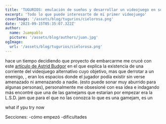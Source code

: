 ```yaml
---
title: 'TUGURIOS: emulación de sueños y desarrollar un videojuego en solitario'
excerpt: 'Todo lo que puede interesarte de mi primer videojuego'
coverImage: '/assets/blog/tugurios/cielorosa.png'
date: '2023-09-15T05:35:07.322Z'
author:
  name: Juampablo
  picture: '/assets/blog/authors/juan.jpg'
ogImage:
  url: '/assets/blog/tugurios/cielorosa.png'
---
```


hace un tiempo decidiendo que proyecto de embarcarme me crucé con este [artículo de Astrid Budgor](https://reallifemag.com/a-warm-place/) en el que explica la existencia de una corriente del videojuego alternativo cuyo objetivo, mas que derrotar a un enemigo, , eran los espacios donde el jugador podía existir sin verse amenazado ni amenazando a nadie. (esto puede sonar muy aburrido para algunas personas), personalmente me obsesioné con esa idea e indagando más encontré que una de las gamejams que estarian por empezar era la L.S.D. jam que para el que no las conozca lo que es una gamejam, es un 


what if ypu try now



Secciones:
-cómo empezó
-dificultades